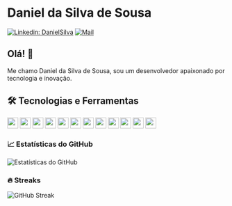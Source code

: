 # Daniel da Silva de Sousa

[![Linkedin: DanielSilva](https://img.shields.io/badge/-DanielSilva-blue?style=flat-square&logo=Linkedin&logoColor=white&link=https://www.linkedin.com/in/daniel-da-silva-de-sousa-555a55226/)](https://www.linkedin.com/in/daniel-da-silva-de-sousa-555a55226/)
[![Mail](https://img.shields.io/badge/-daniellsousa0614%40gmail.com-red?style=flat-square&logo=Gmail&logoColor=white&link=mailto:daniellsousa0614@gmail.com)](mailto:daniellsousa0614@gmail.com)

## Olá! 👋

Me chamo Daniel da Silva de Sousa, sou um desenvolvedor apaixonado por tecnologia e inovação.

## 🛠️ Tecnologias e Ferramentas

<p>
  <img src="https://img.shields.io/badge/-JavaScript-000?&logo=JavaScript" height="25" />
  <img src="https://img.shields.io/badge/-React-000?&logo=React" height="25" />
  <img src="https://img.shields.io/badge/-Node.js-000?&logo=node.js" height="25" />
  <img src="https://img.shields.io/badge/-Git-000?&logo=Git" height="25" />
  <img src="https://img.shields.io/badge/-GitHub-000?&logo=GitHub" height="25" />
  <img src="https://img.shields.io/badge/-Flutter-000?&logo=Flutter" height="25" />
  <img src="https://img.shields.io/badge/-MongoDB-000?&logo=MongoDB" height="25" />
  <img src="https://img.shields.io/badge/-TypeScript-000?&logo=TypeScript" height="25" />
  <img src="https://img.shields.io/badge/-Socket.io-000?&logo=Socket.io" height="25" />
  <img src="https://img.shields.io/badge/-Express-000?&logo=Express" height="25" />
  <img src="https://img.shields.io/badge/-Styled_Components-000?&logo=styled-components" height="25" />
  <img src="https://img.shields.io/badge/-Twind_CSS-000?&logo=css3&logoColor=1572B6" height="25" />
</p>


### 📈 Estatísticas do GitHub

![Estatísticas do GitHub](https://github-readme-stats.vercel.app/api?username=DanielSiilva&show_icons=true&include_all_commits=true&count_private=true&theme=dracula&cache_seconds=0)

### 🔥 Streaks

![GitHub Streak](https://github-readme-streak-stats.herokuapp.com/?user=DanielSiilva&theme=dark)
